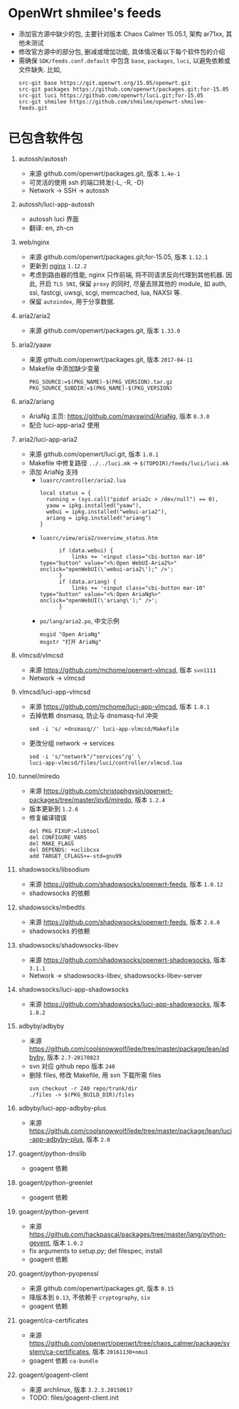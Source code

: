 # OpenWrt shmilee's feeds

* 添加官方源中缺少的包,
  主要针对版本 Chaos Calmer 15.05.1, 架构 ar71xx, 其他未测试
* 修改官方源中的部分包, 删减或增加功能, 具体情况看以下每个软件包的介绍
* 需确保 `SDK/feeds.conf.default` 中包含 `base`, `packages`, `luci`,
  以避免依赖或文件缺失. 比如,
  ```
  src-git base https://git.openwrt.org/15.05/openwrt.git
  src-git packages https://github.com/openwrt/packages.git;for-15.05
  src-git luci https://github.com/openwrt/luci.git;for-15.05
  src-git shmilee https://github.com/shmilee/openwrt-shmilee-feeds.git
  ```

# 已包含软件包

1. autossh/autossh
    * 来源 github.com/openwrt/packages.git, 版本 `1.4e-1`
    * 可灵活的使用 ssh 的端口转发(-L, -R, -D)
    * Network -> SSH -> autossh

2. autossh/luci-app-autossh
    * autossh luci 界面
    * 翻译: en, zh-cn

3. web/nginx
    * 来源 github.com/openwrt/packages.git;for-15.05, 版本 `1.12.1`
    * 更新到 [nginx](http://nginx.org/en/download.html) `1.12.2`
    * 考虑到路由器的性能, nginx 只作前端, 将不同请求反向代理到其他机器.
      因此, 开启 `TLS SNI`, 保留 `proxy` 的同时, 尽量去除其他的 module,
      如 auth, ssi, fastcgi, uwsgi, scgi, memcached, lua, NAXSI 等.
    * 保留 `autoindex`, 用于分享数据.

4. aria2/aria2
    * 来源 github.com/openwrt/packages.git, 版本 `1.33.0`

5. aria2/yaaw
    * 来源 github.com/openwrt/packages.git, 版本 `2017-04-11`
    * Makefile 中添加缺少变量
      ```
      PKG_SOURCE:=$(PKG_NAME)-$(PKG_VERSION).tar.gz
      PKG_SOURCE_SUBDIR:=$(PKG_NAME)-$(PKG_VERSION)
      ```

6. aria2/ariang
    * AriaNg 主页: https://github.com/mayswind/AriaNg, 版本 `0.3.0`
    * 配合 luci-app-aria2 使用

7. aria2/luci-app-aria2
    * 来源 github.com/openwrt/luci.git, 版本 `1.0.1`
    * Makefile 中修复路径 `../../luci.mk` -> `$(TOPDIR)/feeds/luci/luci.mk`
    * 添加 AriaNg 支持
        - `luasrc/controller/aria2.lua`
          ```
  	      local status = {
	  	    running = (sys.call("pidof aria2c > /dev/null") == 0),
	  	    yaaw = ipkg.installed("yaaw"),
	  	    webui = ipkg.installed("webui-aria2"),
            ariang = ipkg.installed("ariang")
	      }
          ```
        - `luasrc/view/aria2/overview_status.htm`
          ```
  				if (data.webui) {
					links += '<input class="cbi-button mar-10" type="button" value="<%:Open WebUI-Aria2%>" onclick="openWebUI(\'webui-aria2\');" />';
				}
				if (data.ariang) {
					links += '<input class="cbi-button mar-10" type="button" value="<%:Open AriaNg%>" onclick="openWebUI(\'ariang\');" />';
				}
          ```
        - `po/lang/aria2.po`, 中文示例
          ```
          msgid "Open AriaNg"
          msgstr "打开 AriaNg"
          ```

8. vlmcsd/vlmcsd
    * 来源 https://github.com/mchome/openwrt-vlmcsd, 版本 `svn1111`
    * Network -> vlmcsd

9. vlmcsd/luci-app-vlmcsd
    * 来源 https://github.com/mchome/luci-app-vlmcsd, 版本 `1.0.1`
    * 去掉依赖 dnsmasq, 防止与 dnsmasq-ful 冲突
      ```
      sed -i 's/ +dnsmasq//' luci-app-vlmcsd/Makefile
      ```
    * 更改分组 network -> services
      ```
      sed -i 's/"network"/"services"/g' \
      luci-app-vlmcsd/files/luci/controller/vlmcsd.lua
      ```

10. tunnel/miredo
    * 来源 https://github.com/christophgysin/openwrt-packages/tree/master/ipv6/miredo, 版本 `1.2.4`
    * 版本更新到 `1.2.6`
    * 修复编译错误
      ```
      del PKG_FIXUP:=libtool
      del CONFIGURE_VARS
      del MAKE_FLAGS
      del DEPENDS: +uclibcxx
      add TARGET_CFLAGS+=-std=gnu99
      ```

11. shadowsocks/libsodium
    * 来源 https://github.com/shadowsocks/openwrt-feeds, 版本 `1.0.12`
    * shadowsocks 的依赖

12. shadowsocks/mbedtls
    * 来源 https://github.com/shadowsocks/openwrt-feeds, 版本 `2.6.0`
    * shadowsocks 的依赖

13. shadowsocks/shadowsocks-libev
    * 来源 https://github.com/shadowsocks/openwrt-shadowsocks, 版本 `3.1.1`
    * Network -> shadowsocks-libev, shadowsocks-libev-server

14. shadowsocks/luci-app-shadowsocks
    * 来源 https://github.com/shadowsocks/luci-app-shadowsocks, 版本 `1.8.2`

15. adbyby/adbyby
    * 来源 https://github.com/coolsnowwolf/lede/tree/master/package/lean/adbyby, 版本 `2.7-20170823`
    * svn 对应 github repo 版本 `240`
    * 删除 files, 修改 Makefile, 用 svn 下载所需 files
      ```
      svn checkout -r 240 repo/trunk/dir
      ./files -> $(PKG_BUILD_DIR)/files
      ```

16. adbyby/luci-app-adbyby-plus
    * 来源 https://github.com/coolsnowwolf/lede/tree/master/package/lean/luci-app-adbyby-plus, 版本 `2.0`

17. goagent/python-dnslib
    * goagent 依赖

18. goagent/python-greenlet
    * goagent 依赖

19. goagent/python-gevent
    * 来源 https://github.com/hackpascal/packages/tree/master/lang/python-gevent, 版本 `1.0.2`
    * fix arguments to setup.py; del filespec, install
    * goagent 依赖

20. goagent/python-pyopenssl
    * 来源 github.com/openwrt/packages.git, 版本 `0.15`
    * 降版本到 `0.13`, 不依赖于 `cryptography`, `six`
    * goagent 依赖

21. goagent/ca-certificates
    * 来源 https://github.com/openwrt/openwrt/tree/chaos_calmer/package/system/ca-certificates, 版本 `20161130+nmu1`
    * goagent 依赖 `ca-bundle`

22. goagent/goagent-client
    * 来源 archlinux, 版本 `3.2.3.20150617`
    * TODO: files/goagent-client.init
